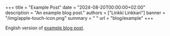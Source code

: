 +++
title = "Example Post"
date = "2024-08-20T00:00:00+02:00"
description = "An example blog post."
authors = ["Linkki Linkkari"]
banner = "/img/apple-touch-icon.png"
summary = " "
url = "blog/example"
+++

English version of [example blog post](/blog/esimerkki).